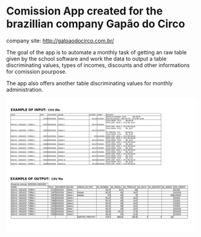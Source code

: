 # Comission App created for the brazillian company Gapão do Circo
company site: http://galpaodocirco.com.br/

The goal of the app is to automate a monthly task of getting an raw table given by the school software and work the data to output a table discriminating values, types of incomes, discounts and other informations for comission pourpose.

The app also offers another table discriminating values for monthly administration.


![input and output example](https://github.com/dariodinizg/galpao/raw/master/Input%20and%20output%20example.png)
